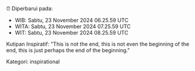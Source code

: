 ⏰ Diperbarui pada:
- WIB: Sabtu, 23 November 2024 06.25.59 UTC
- WITA: Sabtu, 23 November 2024 07.25.59 UTC
- WIT: Sabtu, 23 November 2024 08.25.59 UTC

Kutipan Inspiratif:
"This is not the end, this is not even the beginning of the end, this is just perhaps the end of the beginning."


Kategori: inspirational

